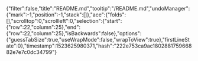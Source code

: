 {"filter":false,"title":"README.md","tooltip":"/README.md","undoManager":{"mark":-1,"position":-1,"stack":[]},"ace":{"folds":[],"scrolltop":0,"scrollleft":0,"selection":{"start":{"row":22,"column":25},"end":{"row":22,"column":25},"isBackwards":false},"options":{"guessTabSize":true,"useWrapMode":false,"wrapToView":true},"firstLineState":0},"timestamp":1523625980371,"hash":"222e753ca9ac180288175966882e7e7c0dc34799"}